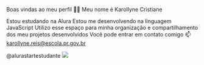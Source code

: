 Boas vindas ao meu perfil 💜💜
Meu nome é Karollyne Cristiane

Estou estudando na Alura
Estou me desenvolvendo na linguagem JavaScript
Utilizo esse espaço para minha organização e compartilhamento dos meu projetos desenvolvidos
Você pode entrar em contato comigo 📫
karollyne.reis@escola.pr.gov.br

@alurastartestudante
![](https://media.tenor.com/o-pCt_VmwXUAAAAM/rachel.gif)
